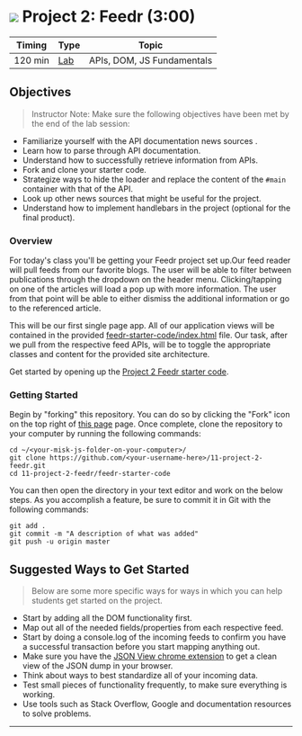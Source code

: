 # ![](https://ga-dash.s3.amazonaws.com/production/assets/logo-9f88ae6c9c3871690e33280fcf557f33.png) Project 2: Feedr (3:00)


| Timing | Type | Topic |
| --- | --- | --- |
| 120 min | [Lab](#lab) | APIs, DOM, JS Fundamentals |

## Objectives

>Instructor Note: Make sure the following objectives have been met by the end of the lab session:

* Familiarize yourself with the API documentation news sources .
* Learn how to parse through API documentation.
* Understand how to successfully retrieve information from APIs.
* Fork and clone your starter code.
* Strategize ways to hide the loader and replace the content of the `#main`
container with that of the API.
* Look up other news sources that might be useful for the project.
* Understand how to implement handlebars in the project (optional for the final product).


### Overview

<a name = "lab"></a>
For today's class you'll be getting your Feedr project set up.Our
feed reader will pull feeds from our favorite blogs. The user will be able to
filter between publications through the dropdown on the header menu.
Clicking/tapping on one of the articles will load a pop up with more
information. The user from that point will be able to either dismiss the
additional information or go to the referenced article.

This will be our first single page app. All of our application views will be
contained in the provided [feedr-starter-code/index.html](./feedr-starter-code/index.html) file. Our task, after we pull from the
respective feed APIs, will be to toggle the appropriate classes and content for
the provided site architecture.

Get started by opening up the [Project 2 Feedr starter code](./feedr-starter-code).


### Getting Started

Begin by "forking" this repository. You can do so by clicking the "Fork" icon on
the top right of [this page](https://github.com/misk-jsd2/11-project-2-feedr) page. Once
complete, clone the repository to your computer by running the following
commands:

```
cd ~/<your-misk-js-folder-on-your-computer>/
git clone https://github.com/<your-username-here>/11-project-2-feedr.git
cd 11-project-2-feedr/feedr-starter-code
```

You can then open the directory in your text editor and work on the below steps. As you accomplish a feature, be sure to commit it in
Git with the following commands:

```
git add .
git commit -m "A description of what was added"
git push -u origin master
```


## Suggested Ways to Get Started

> Below are some more specific ways for ways in which you can help students get started on the project.

  - Start by adding all the DOM functionality first.
  - Map out all of the needed fields/properties from each respective feed.
  - Start by doing a console.log of the incoming feeds to confirm you have a
    successful transaction before you start mapping anything out.
  - Make sure you have the [JSON View chrome extension](https://chrome.google.com/webstore/detail/jsonview/chklaanhfefbnpoihckbnefhakgolnmc?hl=en)
    to get a clean view of the JSON dump in your browser.
  - Think about ways to best standardize all of your incoming data.
  - Test small pieces of functionality frequently, to make sure everything is
    working.
  - Use tools such as Stack Overflow, Google and documentation resources to solve
    problems.

  ---
